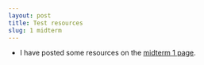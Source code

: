 ```yaml
---
layout: post
title: Test resources
slug: 1 midterm
---
```


* I have posted some resources on the [midterm 1 page](/midterm1.html).

